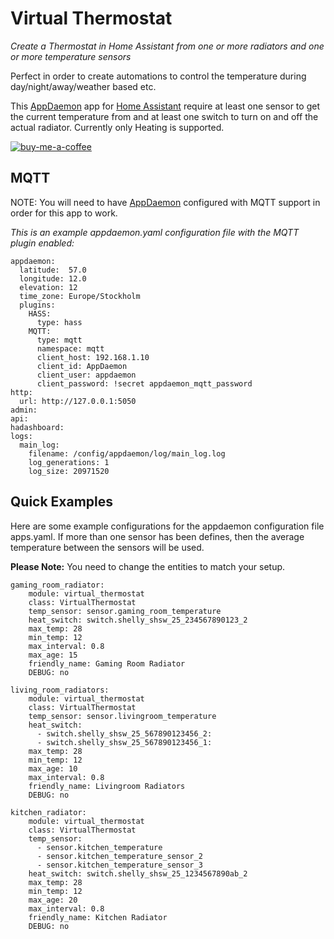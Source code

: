 Virtual Thermostat
==================

_Create a Thermostat in Home Assistant from one or more radiators and one or more temperature sensors_

Perfect in order to create automations to control the temperature during day/night/away/weather based etc.

This [AppDaemon](https://appdaemon.readthedocs.io/en/latest/#) app for [Home Assistant](https://www.home-assistant.io/) require at least one sensor to get the current temperature from and at least one switch to turn on and off the actual radiator. Currently only Heating is supported.

[![buy-me-a-coffee](https://www.buymeacoffee.com/assets/img/custom_images/orange_img.png)](https://www.buymeacoffee.com/EvTheFuture)

## MQTT
NOTE: You will need to have [AppDaemon](https://appdaemon.readthedocs.io/en/latest/#) configured with MQTT support in order for this app to work.

*This is an example appdaemon.yaml configuration file with the MQTT plugin enabled:*
```
appdaemon:
  latitude:  57.0
  longitude: 12.0
  elevation: 12
  time_zone: Europe/Stockholm
  plugins:
    HASS:
      type: hass
    MQTT:
      type: mqtt
      namespace: mqtt
      client_host: 192.168.1.10
      client_id: AppDaemon
      client_user: appdaemon
      client_password: !secret appdaemon_mqtt_password
http:
  url: http://127.0.0.1:5050
admin:
api:
hadashboard:
logs:
  main_log:
    filename: /config/appdaemon/log/main_log.log
    log_generations: 1
    log_size: 20971520
```

## Quick Examples

Here are some example configurations for the appdaemon configuration file apps.yaml. If more than one sensor has been defines, then the average temperature between the sensors will be used.

**Please Note:** You need to change the entities to match your setup.
```
gaming_room_radiator:
    module: virtual_thermostat
    class: VirtualThermostat
    temp_sensor: sensor.gaming_room_temperature
    heat_switch: switch.shelly_shsw_25_234567890123_2
    max_temp: 28
    min_temp: 12
    max_interval: 0.8
    max_age: 15
    friendly_name: Gaming Room Radiator
    DEBUG: no

living_room_radiators:
    module: virtual_thermostat
    class: VirtualThermostat
    temp_sensor: sensor.livingroom_temperature
    heat_switch: 
      - switch.shelly_shsw_25_567890123456_2:
      - switch.shelly_shsw_25_567890123456_1:
    max_temp: 28
    min_temp: 12
    max_age: 10
    max_interval: 0.8
    friendly_name: Livingroom Radiators
    DEBUG: no

kitchen_radiator:
    module: virtual_thermostat
    class: VirtualThermostat
    temp_sensor:
      - sensor.kitchen_temperature
      - sensor.kitchen_temperature_sensor_2
      - sensor.kitchen_temperature_sensor_3
    heat_switch: switch.shelly_shsw_25_1234567890ab_2
    max_temp: 28
    min_temp: 12
    max_age: 20
    max_interval: 0.8
    friendly_name: Kitchen Radiator
    DEBUG: no
```

